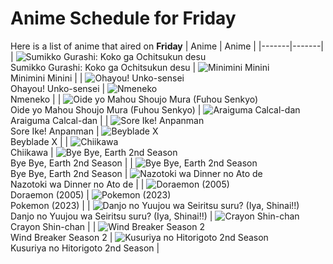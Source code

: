 # Anime Schedule for Friday
Here is a list of anime that aired on **Friday** 
| Anime | Anime |
|-------|-------|
| ![Sumikko Gurashi: Koko ga Ochitsukun desu](https://cdn.myanimelist.net/images/anime/1294/148771.webp)<br>Sumikko Gurashi: Koko ga Ochitsukun desu | ![Minimini Minini](https://cdn.myanimelist.net/images/anime/1295/147299.webp)<br>Minimini Minini |
| ![Ohayou! Unko-sensei](https://cdn.myanimelist.net/images/anime/1244/144510.webp)<br>Ohayou! Unko-sensei | ![Nmeneko](https://cdn.myanimelist.net/images/anime/1332/147885.webp)<br>Nmeneko |
| ![Oide yo Mahou Shoujo Mura (Fuhou Senkyo)](https://cdn.myanimelist.net/images/anime/1027/148475.webp)<br>Oide yo Mahou Shoujo Mura (Fuhou Senkyo) | ![Araiguma Calcal-dan](https://cdn.myanimelist.net/images/anime/1662/147894.webp)<br>Araiguma Calcal-dan |
| ![Sore Ike! Anpanman](https://cdn.myanimelist.net/images/anime/1902/111797.webp)<br>Sore Ike! Anpanman | ![Beyblade X](https://cdn.myanimelist.net/images/anime/1394/145458.webp)<br>Beyblade X |
| ![Chiikawa](https://cdn.myanimelist.net/images/anime/1783/121944.webp)<br>Chiikawa | ![Bye Bye, Earth 2nd Season](https://cdn.myanimelist.net/images/anime/1538/147930.webp)<br>Bye Bye, Earth 2nd Season |
| ![Bye Bye, Earth 2nd Season](https://cdn.myanimelist.net/images/anime/1538/147930.webp)<br>Bye Bye, Earth 2nd Season | ![Nazotoki wa Dinner no Ato de](https://cdn.myanimelist.net/images/anime/1496/146890.webp)<br>Nazotoki wa Dinner no Ato de |
| ![Doraemon (2005)](https://cdn.myanimelist.net/images/anime/6/23935.webp)<br>Doraemon (2005) | ![Pokemon (2023)](https://cdn.myanimelist.net/images/anime/1703/137216.webp)<br>Pokemon (2023) |
| ![Danjo no Yuujou wa Seiritsu suru? (Iya, Shinai!!)](https://cdn.myanimelist.net/images/anime/1363/148601.webp)<br>Danjo no Yuujou wa Seiritsu suru? (Iya, Shinai!!) | ![Crayon Shin-chan](https://cdn.myanimelist.net/images/anime/10/59897.webp)<br>Crayon Shin-chan |
| ![Wind Breaker Season 2](https://cdn.myanimelist.net/images/anime/1526/148873.webp)<br>Wind Breaker Season 2 | ![Kusuriya no Hitorigoto 2nd Season](https://cdn.myanimelist.net/images/anime/1025/147458.webp)<br>Kusuriya no Hitorigoto 2nd Season |
